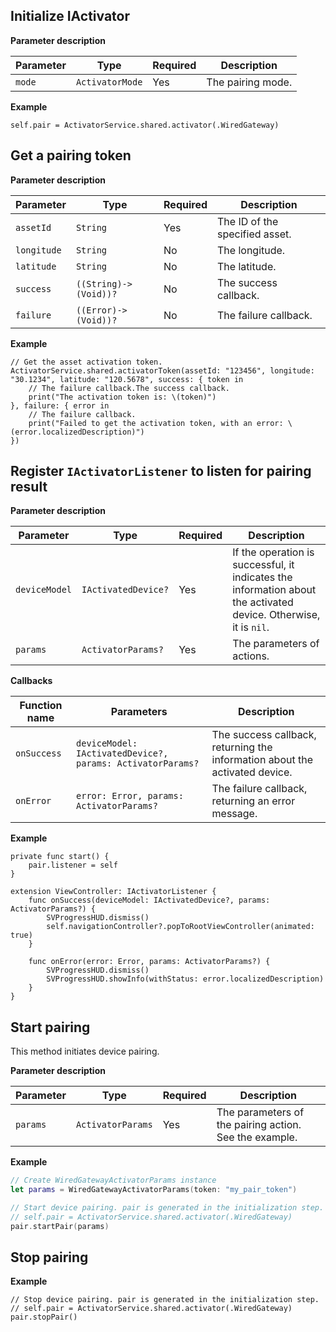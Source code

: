 ## Initialize IActivator

**Parameter description**

| Parameter | Type | Required | Description |
| --- | --- | --- | --- |
| `mode` | `ActivatorMode` | Yes | The pairing mode. |

**Example**

```
self.pair = ActivatorService.shared.activator(.WiredGateway)
```

## Get a pairing token

**Parameter description**

| Parameter | Type | Required | Description |
| --- | --- | --- | --- |
| `assetId` | `String` | Yes | The ID of the specified asset. |
| `longitude` | `String` | No | The longitude. |
| `latitude` | `String` | No | The latitude. |
| `success` | `((String)->(Void))?` | No | The success callback. |
| `failure` | `((Error)->(Void))?` | No | The failure callback. |

**Example**

```
// Get the asset activation token.
ActivatorService.shared.activatorToken(assetId: "123456", longitude: "30.1234", latitude: "120.5678", success: { token in
    // The failure callback.The success callback.
    print("The activation token is: \(token)")
}, failure: { error in
    // The failure callback.
    print("Failed to get the activation token, with an error: \(error.localizedDescription)")
})
```

## Register `IActivatorListener` to listen for pairing result

**Parameter description**

| Parameter | Type | Required | Description |
| --- | --- | --- | --- |
| `deviceModel` | `IActivatedDevice?` | Yes | If the operation is successful, it indicates the information about the activated device. Otherwise, it is `nil`. |
| `params` | `ActivatorParams?` | Yes | The parameters of actions. |

**Callbacks**

| Function name | Parameters | Description |
| --- | --- | --- |
| `onSuccess` | `deviceModel: IActivatedDevice?, params: ActivatorParams?` | The success callback, returning the information about the activated device. |
| `onError` | `error: Error, params: ActivatorParams?` | The failure callback, returning an error message. |

**Example**

```
private func start() {
    pair.listener = self    
}

extension ViewController: IActivatorListener {
    func onSuccess(deviceModel: IActivatedDevice?, params: ActivatorParams?) {
        SVProgressHUD.dismiss()
        self.navigationController?.popToRootViewController(animated: true)
    }
    
    func onError(error: Error, params: ActivatorParams?) {
        SVProgressHUD.dismiss()
        SVProgressHUD.showInfo(withStatus: error.localizedDescription)
    }
}
```

## Start pairing

This method initiates device pairing.

**Parameter description**

| Parameter | Type | Required | Description |
| --- | --- | --- | --- |
| `params` | `ActivatorParams` | Yes | The parameters of the pairing action. See the example. |

**Example**

```swift
// Create WiredGatewayActivatorParams instance
let params = WiredGatewayActivatorParams(token: "my_pair_token")

// Start device pairing. pair is generated in the initialization step.
// self.pair = ActivatorService.shared.activator(.WiredGateway)
pair.startPair(params)
```

## Stop pairing

**Example**

```
// Stop device pairing. pair is generated in the initialization step.
// self.pair = ActivatorService.shared.activator(.WiredGateway)
pair.stopPair()
```
